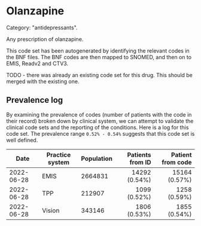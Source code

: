 # Olanzapine

Category: "antidepressants".

Any prescription of olanzapine.

This code set has been autogenerated by identifying the relevant codes in the BNF files. The BNF codes are then mapped to SNOMED, and then on to EMIS, Readv2 and CTV3.

TODO - there was already an existing code set for this drug. This should be merged with the existing one.

## Prevalence log

By examining the prevalence of codes (number of patients with the code in their record) broken down by clinical system, we can attempt to validate the clinical code sets and the reporting of the conditions. Here is a log for this code set. The prevalence range `0.52% - 0.54%` suggests that this code set is well defined.

| Date       | Practice system | Population | Patients from ID | Patient from code |
| ---------- | --------------- | ---------- | ---------------: | ----------------: |
| 2022-06-28 | EMIS            | 2664831    |    14292 (0.54%) |     15164 (0.57%) |
| 2022-06-28 | TPP             | 212907     |     1099 (0.52%) |      1258 (0.59%) |
| 2022-06-28 | Vision          | 343146     |     1806 (0.53%) |      1855 (0.54%) |
